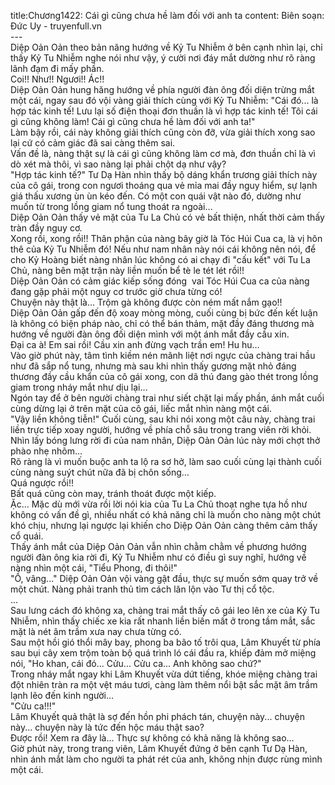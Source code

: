 title:Chương1422: Cái gì cũng chưa hề làm đối với anh ta
content:
Biên soạn: Đức Uy - truyenfull.vn<br>---<br>Diệp Oản Oản theo bản năng hướng về Kỷ Tu Nhiễm ở bên cạnh nhìn lại, chỉ thấy Kỷ Tu Nhiễm nghe nói như vậy, ý cười nơi đáy mắt dường như rõ ràng lãnh đạm đi mấy phần.<br>Coi!! Như!! Ngươi!! Ác!!<br>Diệp Oản Oản hung hăng hướng về phía người đàn ông đối diện trừng mắt một cái, ngay sau đó vội vàng giải thích cùng với Kỷ Tu Nhiễm: "Cái đó... là hợp tác kinh tế! Lưu lại số điện thoại đơn thuần là vì hợp tác kinh tế! Tôi cái gì cũng không làm! Cái gì cũng chưa hề làm đối với anh ta!"<br>Làm bậy rồi, cái này không giải thích cũng còn đỡ, vừa giải thích xong sao lại cứ có cảm giác đã sai càng thêm sai.<br>Vấn đề là, nàng thật sự là cái gì cũng không làm cơ mà, đơn thuần chỉ là vì dò xét mà thôi, vì sao nàng lại phải chột dạ như vậy?<br>"Hợp tác kinh tế?" Tư Dạ Hàn nhìn thấy bộ dáng khẩn trương giải thích này của cô gái, trong con ngươi thoáng qua vẻ mỉa mai đầy nguy hiểm, sự lạnh giá thấu xương ùn ùn kéo đến. Có một con quái vật nào đó, dường như muốn từ trong lồng giam nổ tung thoát ra ngoài…<br>Diệp Oản Oản thấy vẻ mặt của Tu La Chủ có vẻ bất thiện, nhất thời cảm thấy tràn đầy nguy cơ.<br>Xong rồi, xong rồi!! Thân phận của nàng bây giờ là Tóc Húi Cua ca, là vị hôn thê của Kỷ Tu Nhiễm đó! Nếu như nam nhân này nói cái không nên nói, để cho Kỷ Hoàng biết nàng nhân lúc không có ai chạy đi "cấu kết" với Tu La Chủ, nàng bên mặt trận này liền muốn bể tè le tét lét rồi!!<br>Diệp Oản Oản có cảm giác kiếp sống đóng  vai Tóc Húi Cua ca của nàng đang gặp phải một nguy cơ trước giờ chưa từng có!<br>Chuyện này thật là... Trộm gà không được còn ném mất nắm gạo!!<br>Diệp Oản Oản gấp đến độ xoay mòng mòng, cuối cùng bị bức đến kết luận là không có biện pháp nào, chỉ có thể bán thảm, mặt đầy đáng thương mà hướng về người đàn ông đối diện mình với một ánh mắt đầy cầu xin.<br>Đại ca à! Em sai rồi! Cầu xin anh đừng vạch trần em! Hu hu…<br>Vào giờ phút này, tâm tình kiềm nén mãnh liệt nơi ngực của chàng trai hầu như đã sắp nổ tung, nhưng mà sau khi nhìn thấy gương mặt nhỏ đáng thương đầy cầu khẩn của cô gái xong, con dã thú đang gào thét trong lồng giam trong nháy mắt như dịu lại…<br>Ngón tay để ở bên người chàng trai như siết chặt lại mấy phần, ánh mắt cuối cùng dừng lại ở trên mặt của cô gái, liếc mắt nhìn nàng một cái.<br>"Vậy liền không tiễn!" Cuối cùng, sau khi nói xong một câu này, chàng trai liền trực tiếp xoay người, hướng về phía chỗ sâu trong trang viên rời khỏi.<br>Nhìn lấy bóng lưng rời đi của nam nhân, Diệp Oản Oản lúc này mới chợt thở phào nhẹ nhõm...<br>Rõ ràng là vì muốn buộc anh ta lộ ra sơ hở, làm sao cuối cùng lại thành cuối cùng nàng suýt chút nữa đã bị chôn sống…<br>Quá ngược rồi!!<br>Bất quá cũng còn may, tránh thoát được một kiếp.<br>Ặc... Mặc dù mới vừa rồi lời nói kia của Tu La Chủ thoạt nghe tựa hồ như không có vấn đề gì, nhiều nhất có khả năng chỉ là muốn cho nàng một chút khó chịu, nhưng lại ngược lại khiến cho Diệp Oản Oản càng thêm cảm thấy cổ quái.<br>Thấy ánh mắt của Diệp Oản Oản vẫn nhìn chằm chằm về phương hướng người đàn ông kia rời đi, Kỷ Tu Nhiễm như có điều gì suy nghĩ, hướng về nàng nhìn một cái, "Tiểu Phong, đi thôi!"<br>"Ồ, vâng..." Diệp Oản Oản vội vàng gật đầu, thực sự muốn sớm quay trở về một chút. Nàng phải tranh thủ tìm cách lăn lộn vào Tư thị cổ tộc.<br>...<br>Sau lưng cách đó không xa, chàng trai mắt thấy cô gái leo lên xe của Kỷ Tu Nhiễm, nhìn thấy chiếc xe kia rất nhanh liền biến mất ở trong tầm mắt, sắc mặt là nét âm trầm xưa nay chưa từng có.<br>Sau một hồi gió thổi mây bay, phong ba bão tố trôi qua, Lâm Khuyết từ phía sau bụi cây xem trộm toàn bộ quá trình ló cái đầu ra, khiếp đảm mở miệng nói, "Ho khan, cái đó... Cửu... Cửu ca... Anh không sao chứ?"<br>Trong nháy mắt ngay khi Lâm Khuyết vừa dứt tiếng, khóe miệng chàng trai đột nhiên tràn ra một vệt máu tươi, càng làm thêm nổi bật sắc mặt âm trầm lạnh lẽo đến kinh người…<br>"Cửu ca!!!"<br>Lâm Khuyết quả thật là sợ đến hồn phi phách tán, chuyện này... chuyện này... chuyện này là tức đến hộc máu thật sao?<br>Được rồi! Xem ra đây là... Thực sự không có khả năng là không sao…<br>Giờ phút này, trong trang viên, Lâm Khuyết đứng ở bên cạnh Tư Dạ Hàn, nhìn ánh mắt làm cho người ta phát rét của anh, không nhịn được rùng mình một cái.